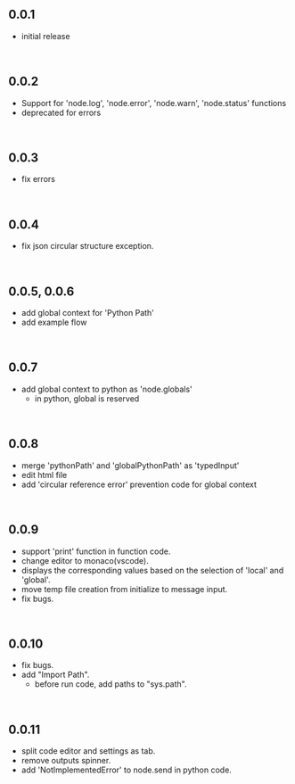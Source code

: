 
## 0.0.1
- initial release

<br>

## 0.0.2
- Support for 'node.log', 'node.error', 'node.warn', 'node.status' functions
- deprecated for errors

<br>

## 0.0.3
- fix errors

<br>

## 0.0.4
- fix json circular structure exception.

<br>

## 0.0.5, 0.0.6
- add global context for 'Python Path'
- add example flow

<br>

## 0.0.7
- add global context to python as 'node.globals'
  - in python, global is reserved

<br>

## 0.0.8
- merge 'pythonPath' and 'globalPythonPath' as 'typedInput'
- edit html file
- add 'circular reference error' prevention code for global context

<br>

## 0.0.9
- support 'print' function in function code.
- change editor to monaco(vscode).
- displays the corresponding values based on the selection of 'local' and 'global'.
- move temp file creation from initialize to message input.
- fix bugs.

<br>

## 0.0.10
- fix bugs.
- add "Import Path".
  - before run code, add paths to "sys.path".

<br>

## 0.0.11
- split code editor and settings as tab.
- remove outputs spinner.
- add 'NotImplementedError' to node.send in python code.
